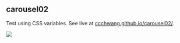 ## carousel02

Test using CSS variables. See live at [ccchwang.github.io/carousel02/](https://ccchwang.github.io/carousel02/).

![](https://i.ibb.co/5TrkHPx/Screen-Shot-2019-03-26-at-5-10-24-PM.png)

